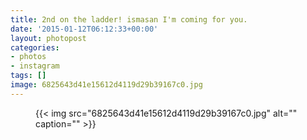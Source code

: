 ```yaml
---
title: 2nd on the ladder! ismasan I'm coming for you.
date: '2015-01-12T06:12:33+00:00'
layout: photopost
categories:
- photos
- instagram
tags: []
image: 6825643d41e15612d4119d29b39167c0.jpg
---
```


<figure class="photo photo--square">
  {{< img src="6825643d41e15612d4119d29b39167c0.jpg" alt="" caption="" >}}

</figure>




